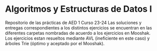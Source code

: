 # Algoritmos y Estructuras de Datos I
Repositorio de las prácticas de AED 1 Curso 23-24
Las soluciones y entregas correspondientes a los distintos ejercicios se encuentran en las diferentes carpetas nombradas de acuerdo a los ejercicios en Mooshak.
Los ejercicios estan resueltos mediante AVL (ineficiente en este caso) y árboles Trie (óptimo y aceptado por el Mooshak).